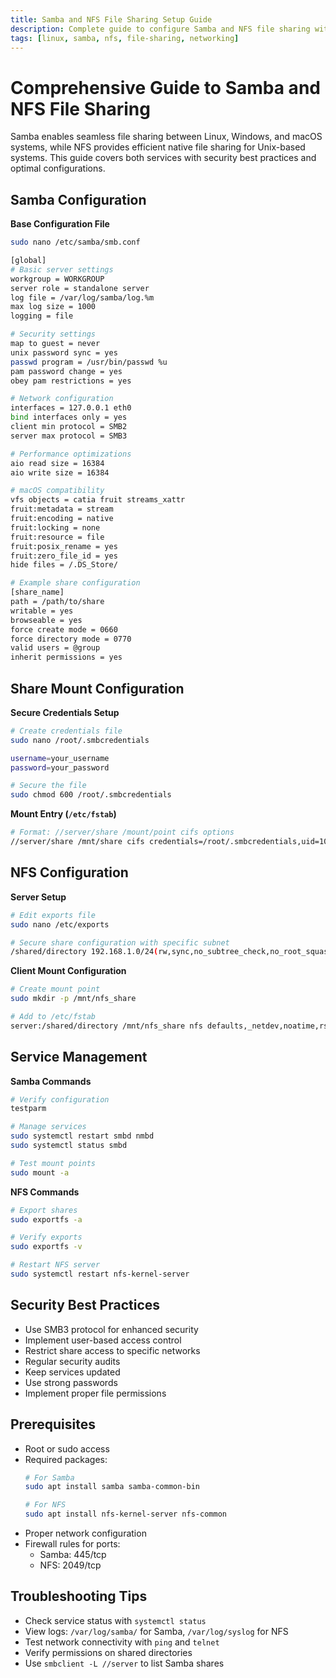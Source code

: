 ```yaml
---
title: Samba and NFS File Sharing Setup Guide
description: Complete guide to configure Samba and NFS file sharing with cross-platform support and security best practices
tags: [linux, samba, nfs, file-sharing, networking]
---
```


# Comprehensive Guide to Samba and NFS File Sharing

Samba enables seamless file sharing between Linux, Windows, and macOS systems, while NFS provides efficient native file sharing for Unix-based systems. This guide covers both services with security best practices and optimal configurations.

## Samba Configuration

**Base Configuration File**
```bash
sudo nano /etc/samba/smb.conf

[global]
# Basic server settings
workgroup = WORKGROUP
server role = standalone server
log file = /var/log/samba/log.%m
max log size = 1000
logging = file

# Security settings
map to guest = never
unix password sync = yes
passwd program = /usr/bin/passwd %u
pam password change = yes
obey pam restrictions = yes

# Network configuration
interfaces = 127.0.0.1 eth0
bind interfaces only = yes
client min protocol = SMB2
server max protocol = SMB3

# Performance optimizations
aio read size = 16384
aio write size = 16384

# macOS compatibility
vfs objects = catia fruit streams_xattr
fruit:metadata = stream
fruit:encoding = native
fruit:locking = none
fruit:resource = file
fruit:posix_rename = yes
fruit:zero_file_id = yes
hide files = /.DS_Store/

# Example share configuration
[share_name]
path = /path/to/share
writable = yes
browseable = yes
force create mode = 0660
force directory mode = 0770
valid users = @group
inherit permissions = yes
```

## Share Mount Configuration

**Secure Credentials Setup**
```bash
# Create credentials file
sudo nano /root/.smbcredentials

username=your_username
password=your_password

# Secure the file
sudo chmod 600 /root/.smbcredentials
```

**Mount Entry (`/etc/fstab`)**
```bash
# Format: //server/share /mount/point cifs options
//server/share /mnt/share cifs credentials=/root/.smbcredentials,uid=1000,gid=1000,iocharset=utf8,vers=3.0 0 0
```

## NFS Configuration

**Server Setup**
```bash
# Edit exports file
sudo nano /etc/exports

# Secure share configuration with specific subnet
/shared/directory 192.168.1.0/24(rw,sync,no_subtree_check,no_root_squash)
```

**Client Mount Configuration**
```bash
# Create mount point
sudo mkdir -p /mnt/nfs_share

# Add to /etc/fstab
server:/shared/directory /mnt/nfs_share nfs defaults,_netdev,noatime,rsize=8192,wsize=8192 0 0
```

## Service Management

**Samba Commands**
```bash
# Verify configuration
testparm

# Manage services
sudo systemctl restart smbd nmbd
sudo systemctl status smbd

# Test mount points
sudo mount -a
```

**NFS Commands**
```bash
# Export shares
sudo exportfs -a

# Verify exports
sudo exportfs -v

# Restart NFS server
sudo systemctl restart nfs-kernel-server
```

## Security Best Practices

- Use SMB3 protocol for enhanced security
- Implement user-based access control
- Restrict share access to specific networks
- Regular security audits
- Keep services updated
- Use strong passwords
- Implement proper file permissions

## Prerequisites

- Root or sudo access
- Required packages:
  ```bash
  # For Samba
  sudo apt install samba samba-common-bin
  
  # For NFS
  sudo apt install nfs-kernel-server nfs-common
  ```
- Proper network configuration
- Firewall rules for ports:
  - Samba: 445/tcp
  - NFS: 2049/tcp

## Troubleshooting Tips

- Check service status with `systemctl status`
- View logs: `/var/log/samba/` for Samba, `/var/log/syslog` for NFS
- Test network connectivity with `ping` and `telnet`
- Verify permissions on shared directories
- Use `smbclient -L //server` to list Samba shares
